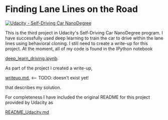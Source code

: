 # **Finding Lane Lines on the Road** 
[![Udacity - Self-Driving Car NanoDegree](https://s3.amazonaws.com/udacity-sdc/github/shield-carnd.svg)](http://www.udacity.com/drive)

This is the third project in Udacity's Self-Driving Car NanoDegree program. I have successfully used deep learning to train the car to drive within the lane lines using behavioral cloning. I still need to create a write-up for this project.
At the moment, all of my code is found in the IPython notebook

[deep_learn_driving.ipynb](deep_learn_driving.ipynb).

As part of the project I created a write-up,

[writeup.md](writeup.md), <-- TODO: doesn't exist yet!

that describes my solution. 

For completeness I have included the original README for this project provided by Udacity as

[README_Udacity.md](README_Udacity.md)
